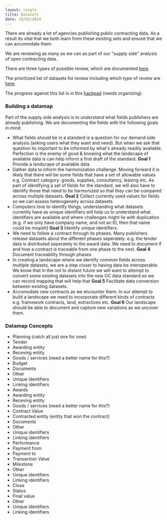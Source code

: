 ```yaml
---
layout: single
title: Datasets
date: 19/03/2014
---
```

There are already a lot of agencies publishing public contracting data. As a 
result its vital that we both learn from these existing sets and ensure that 
we can accomodate them.

We are reviewing as many as we can as part of our "supply side" analysis of 
open contracting data.

There are three types of possible review, which are documented [here](review_types.html).

The prioritized list of datasets for review including which type of review are [here](priorities.html).

The progress against this list is in this [hackpad](https://opencontractingdata.hackpad.com/Dataset-Review-progress-CtdgQB5aLrA) (needs organizing).

### Building a datamap
Part of the supply side analysis is to *understand* what fields publishers are already publishing. We are documenting the fields with the following goals in mind:

* What fields *should* be in a standard is a question for our demand side analysis (asking users what they want and need). But when we ask that question its important to be informed by what's already readily available. Perfection is the enemy of good & knowing what the landscape of available data is can help inform a first draft of the standard. **Goal 1** Provide a landscape of available data
* Gather data to inform the harmonization challenge. Moving forward it is likely that there will be some fields that have a set of allowable values e.g. Contract category: goods, supplies, consultancy, leasing etc. As part of identifying a set of fields for the standard, we will also have to identify those that need to be harmonized so that they can be compared across multiple datasets. **Goal 2** Collect currently used values for fields so we can assess heterogeneity across datasets
* Computers love to identify things, understanding what datasets currently have as unique identifiers will help us to understand what identifiers are available and where challenges might lie with duplication (e.g. if we only have company name, and not an ID, then that name could be mispelt) **Goal 3** Identify unique identifiers.
* We need to follow a contract through its phases. Many publishers release datasets about the different phases seperately. e.g. the tender data is distributed seperately to the award data. We need to document if and how a contract is traceable from one phase to the next. **Goal 4** Document traceability through phases
* In creating a landscape where we identify common fields across multiple datasets, we are a step closer to having data be interoperable. We know that in the not to distant future we will want to attempt to convert some existing datasets into the new OC data standard so we can record mapping that will help that **Goal 5** Facilitate data conversion between existing datasets.
* Accomodate new contracts as we encounter them. In our attempt to build a landscape we need to incorporate different kinds of contracts e.g. framework contracts, land, extractives etc. **Goal 6** Our landscape should be able to document and capture new variations as we uncover them.

### Datamap Concepts
* Planning (catch all just one for now)
* Tender
 * Awarding entity
 * Receving entity
 * Goods / services (need a better name for this?)
 * Budget
 * Documents
 * Other
 * Unique identifiers
 * Linking identifiers
* Awards
 * Awarding entity
 * Receving entity
 * Goods / services (need a better name for this?)
 * Contract Value
 * Contracted entity (entity that won the contract)
 * Documents
 * Other
 * Unique identifiers
 * Linking identifiers
* Performance
 * Payment from
 * Payment to
 * Transaction Value
 * Milestone
 * Other
 * Unique identifiers
 * Linking identifiers
* Close
 * Status
 * Final value
 * Other
 * Unique identifiers
 * Linking identifiers
